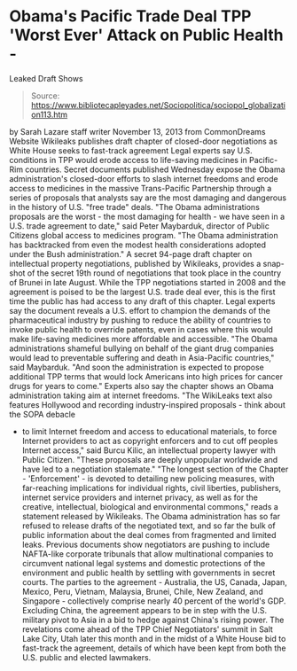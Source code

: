 # Obama's Pacific Trade Deal TPP 'Worst Ever' Attack on Public Health - 
Leaked Draft Shows

> Source: https://www.bibliotecapleyades.net/Sociopolitica/sociopol_globalization113.htm

by Sarah Lazare
staff writer
November 13, 2013
from
CommonDreams Website
Wikileaks publishes draft chapter
of closed-door negotiations
as White House seeks to fast-track
agreement
Legal experts say U.S.
conditions in TPP would erode access
to life-saving medicines in
Pacific-Rim countries.
Secret documents published Wednesday expose the
Obama administration's closed-door efforts to slash internet freedoms and
erode access to medicines in the massive Trans-Pacific Partnership through a
series of proposals that analysts say are the most damaging and dangerous in
the history of U.S. "free trade" deals.
"The Obama administrations proposals are
the worst - the most damaging for health - we have seen in a U.S. trade
agreement to date,"
said Peter Maybarduk, director of Public Citizens global access to
medicines program.
"The Obama administration has backtracked
from even the modest health considerations adopted under the Bush
administration."
A secret 94-page draft chapter on intellectual
property negotiations,
published by Wikileaks, provides a snap-shot of the secret
19th round of negotiations that took place in the country of Brunei in
late August.
While the TPP negotiations
started
in 2008 and the agreement is poised to be the largest U.S. trade deal
ever, this is the first time the public has had access to any draft of this
chapter.
Legal experts say the document reveals a U.S.
effort to champion the demands of the pharmaceutical industry by pushing to
reduce the ability of countries to invoke public health to override patents,
even in cases where this would make life-saving medicines more affordable
and accessible.
"The Obama administrations shameful
bullying on behalf of the giant drug companies would lead to preventable
suffering and death in Asia-Pacific countries,"
said Maybarduk.
"And soon the administration is expected to
propose additional TPP terms that would lock Americans into high prices
for cancer drugs for years to come."
Experts also say the chapter shows an Obama
administration taking aim at internet freedoms.
"The WikiLeaks text also features Hollywood
and recording industry-inspired proposals - think about the SOPA debacle
- to limit Internet freedom and access to educational materials, to
force Internet providers to act as copyright enforcers and to cut off
peoples Internet access," said Burcu Kilic, an intellectual property
lawyer with Public Citizen.
"These proposals are deeply unpopular
worldwide and have led to a negotiation stalemate."
"The longest section of the Chapter -
'Enforcement' - is devoted to detailing new policing measures, with
far-reaching implications for individual rights, civil liberties,
publishers, internet service providers and internet privacy, as well as
for the creative, intellectual, biological and environmental commons,"
reads a
statement released by Wikileaks.
The Obama administration has so far refused to
release drafts of the negotiated text, and so far the bulk of public
information about the deal comes from fragmented and limited leaks.
Previous documents show negotiators are pushing
to include NAFTA-like
corporate tribunals that allow multinational companies to circumvent
national legal systems and domestic protections of the environment and
public health by settling with governments in secret courts.
The parties to the agreement - Australia, the
US, Canada, Japan, Mexico, Peru, Vietnam, Malaysia, Brunei, Chile, New
Zealand, and Singapore - collectively comprise
nearly 40 percent of the world's GDP. Excluding China, the agreement
appears to be in step with the U.S.
military pivot to Asia in a bid to hedge against China's rising power.
The revelations come ahead of the
TPP Chief Negotiators' summit in
Salt Lake City, Utah later this month and in the midst of a White House
bid to fast-track the agreement, details of which have been kept from
both the U.S. public and
elected
lawmakers.
